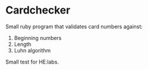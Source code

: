 Cardchecker
===========

Small ruby program that validates card numbers against:
1. Beginning numbers
2. Length
3. Luhn algorithm

Small test for HE:labs.
